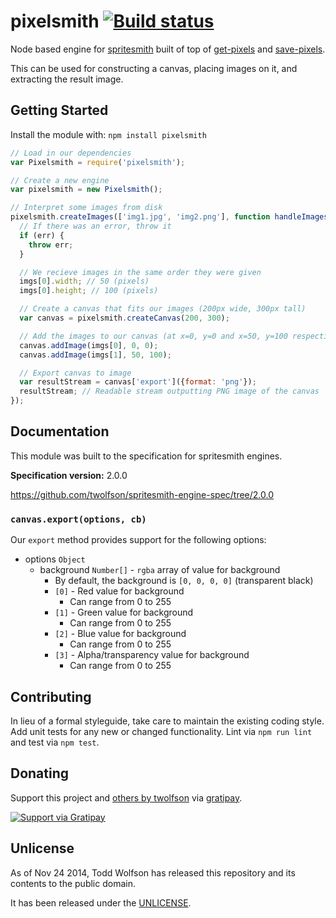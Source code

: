 # pixelsmith [![Build status](https://travis-ci.org/twolfson/pixelsmith.png?branch=master)](https://travis-ci.org/twolfson/pixelsmith)

Node based engine for [spritesmith][] built of top of [get-pixels][] and [save-pixels][].

[spritesmith]: https://github.com/Ensighten/spritesmith
[get-pixels]: https://github.com/mikolalysenko/get-pixels
[save-pixels]: https://github.com/mikolalysenko/save-pixels

This can be used for constructing a canvas, placing images on it, and extracting the result image.

## Getting Started
Install the module with: `npm install pixelsmith`

```js
// Load in our dependencies
var Pixelsmith = require('pixelsmith');

// Create a new engine
var pixelsmith = new Pixelsmith();

// Interpret some images from disk
pixelsmith.createImages(['img1.jpg', 'img2.png'], function handleImages (err, imgs) {
  // If there was an error, throw it
  if (err) {
    throw err;
  }

  // We recieve images in the same order they were given
  imgs[0].width; // 50 (pixels)
  imgs[0].height; // 100 (pixels)

  // Create a canvas that fits our images (200px wide, 300px tall)
  var canvas = pixelsmith.createCanvas(200, 300);

  // Add the images to our canvas (at x=0, y=0 and x=50, y=100 respectively)
  canvas.addImage(imgs[0], 0, 0);
  canvas.addImage(imgs[1], 50, 100);

  // Export canvas to image
  var resultStream = canvas['export']({format: 'png'});
  resultStream; // Readable stream outputting PNG image of the canvas
});
```

## Documentation
This module was built to the specification for spritesmith engines.

**Specification version:** 2.0.0

https://github.com/twolfson/spritesmith-engine-spec/tree/2.0.0

### `canvas.export(options, cb)`
Our `export` method provides support for the following options:

- options `Object`
    - background `Number[]` - `rgba` array of value for background
        - By default, the background is `[0, 0, 0, 0]` (transparent black)
        - `[0]` - Red value for background
            - Can range from 0 to 255
        - `[1]` - Green value for background
            - Can range from 0 to 255
        - `[2]` - Blue value for background
            - Can range from 0 to 255
        - `[3]` - Alpha/transparency value for background
            - Can range from 0 to 255

## Contributing
In lieu of a formal styleguide, take care to maintain the existing coding style. Add unit tests for any new or changed functionality. Lint via `npm run lint` and test via `npm test`.

## Donating
Support this project and [others by twolfson][gratipay] via [gratipay][].

[![Support via Gratipay][gratipay-badge]][gratipay]

[gratipay-badge]: https://cdn.rawgit.com/gratipay/gratipay-badge/2.x.x/dist/gratipay.png
[gratipay]: https://www.gratipay.com/twolfson/

## Unlicense
As of Nov 24 2014, Todd Wolfson has released this repository and its contents to the public domain.

It has been released under the [UNLICENSE][].

[UNLICENSE]: UNLICENSE
